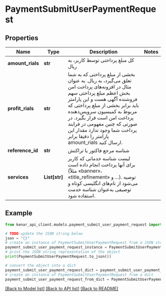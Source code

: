# PaymentSubmitUserPaymentRequest


## Properties

Name | Type | Description | Notes
------------ | ------------- | ------------- | -------------
**amount_rials** | **str** | کل مبلغ پرداختی توسط کاربر، به ریال | 
**profit_rials** | **str** | بخشی از مبلغ پرداختی که به شما تعلق می‌گیرد، به ریال. به عنوان مثال در افزونه‌های پرداخت امن بخش اعظم مبلغ پرداختی سهم فروشنده آگهی هست و این پارامتر باید برابر بخشی از مبلغ پرداختی که مربوط به کمیسیون سرویس‌دهنده پرداخت امن است قرار بگیرد. در صورتی که چنین مفهومی در فرایند پرداخت شما وجود ندارد مقدار این پارامتر را دقیقا برابر amount_rials ارسال کنید. | 
**reference_id** | **str** | شناسه مرجع فاکتور یا تراکنش | 
**services** | **List[str]** | لیست شناسه خدماتی که کاربر برای آنها پرداخت انجام داده است (مثلاً «banner»، «title_refinement» و ...). توصیه می‌شود از نام‌های انگلیسی کوتاه و توصیفی به‌عنوان شناسه خدمت استفاده شود. | 

## Example

```python
from kenar_api_client.models.payment_submit_user_payment_request import PaymentSubmitUserPaymentRequest

# TODO update the JSON string below
json = "{}"
# create an instance of PaymentSubmitUserPaymentRequest from a JSON string
payment_submit_user_payment_request_instance = PaymentSubmitUserPaymentRequest.from_json(json)
# print the JSON string representation of the object
print(PaymentSubmitUserPaymentRequest.to_json())

# convert the object into a dict
payment_submit_user_payment_request_dict = payment_submit_user_payment_request_instance.to_dict()
# create an instance of PaymentSubmitUserPaymentRequest from a dict
payment_submit_user_payment_request_from_dict = PaymentSubmitUserPaymentRequest.from_dict(payment_submit_user_payment_request_dict)
```
[[Back to Model list]](../README.md#documentation-for-models) [[Back to API list]](../README.md#documentation-for-api-endpoints) [[Back to README]](../README.md)


